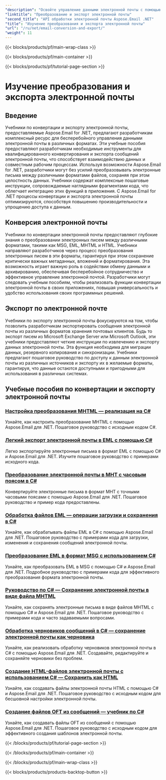 ```yaml
---
"description": "Освойте управление данными электронной почты с помощью учебных пособий Aspose.Email для .NET. Конвертируйте, экспортируйте электронные письма, поддерживайте целостность, обрабатывайте вложения. Повышайте уровень с помощью примеров."
"linktitle": "Преобразование и экспорт электронной почты"
"second_title": "API обработки электронной почты Aspose.Email .NET"
"title": "Изучение преобразования и экспорта электронной почты"
"url": "/ru/net/email-conversion-and-export/"
"weight": 11
---
```


{{< blocks/products/pf/main-wrap-class >}}

{{< blocks/products/pf/main-container >}}

{{< blocks/products/pf/tutorial-page-section >}}

# Изучение преобразования и экспорта электронной почты


## Введение

Учебники по конвертации и экспорту электронной почты, предоставляемые Aspose.Email for .NET, предлагают разработчикам комплексный ресурс для бесперебойного управления данными электронной почты в различных форматах. Эти учебные пособия предоставляют разработчикам необходимые инструменты для квалифицированного конвертирования и экспорта сообщений электронной почты, что способствует взаимодействию данных и совместным рабочим процессам. Используя возможности Aspose.Email for .NET, разработчики могут без усилий преобразовывать электронные письма между различными форматами файлов, сохраняя при этом целостность данных. Учебники содержат комплексные пошаговые инструкции, сопровождаемые наглядными фрагментами кода, что облегчает интеграцию этих функций в приложения. С Aspose.Email for .NET процессы конвертации и экспорта электронной почты оптимизируются, способствуя повышению производительности и упрощению доступа к данным.

## Конверсия электронной почты

Учебники по конвертации электронной почты предоставляют глубокие знания о преобразовании электронных писем между различными форматами, такими как MSG, EML, MHTML и HTML. Учебники направляют разработчиков через процесс преобразования электронных писем в эти форматы, гарантируя при этом сохранение критически важных метаданных, вложений и форматирования. Эта возможность играет важную роль в содействии обмену данными и архивированию, обеспечивая бесперебойное сотрудничество и эффективное управление электронной почтой. Разработчики могут следовать учебным пособиям, чтобы реализовать функции конвертации электронной почты в своих приложениях, повышая универсальность и удобство использования своих программных решений.

## Экспорт по электронной почте

Учебники по экспорту электронной почты фокусируются на том, чтобы позволить разработчикам экспортировать сообщения электронной почты из различных форматов хранения почтовых клиентов. Будь то экспорт писем из Microsoft Exchange Server или Microsoft Outlook, эти учебники предоставляют четкие инструкции по извлечению и экспорту данных электронной почты. Эта функция необходима для миграции данных, резервного копирования и синхронизации. Учебники предлагают пошаговое руководство по доступу к данным электронной почты из различных источников и экспорту их в желаемые форматы, гарантируя, что данные остаются доступными и пригодными для использования в различных системах.

## Учебные пособия по конвертации и экспорту электронной почты
### [Настройка преобразования MHTML — реализация на C#](./customizing-mhtml-conversion-csharp-implementation/)
Узнайте, как настроить преобразование MHTML с помощью Aspose.Email для .NET. Пошаговое руководство с исходным кодом C#.
### [Легкий экспорт электронной почты в EML с помощью C#](./effortless-email-export-to-eml-using-csharp/)
Легко экспортируйте электронные письма в формат EML с помощью C# и Aspose.Email для .NET. Изучите пошаговое руководство с примерами исходного кода.
### [Преобразование электронной почты в MHT с часовым поясом в C#](./converting-email-to-mht-with-timezone-in-csharp/)
Конвертируйте электронные письма в формат MHT с точными часовыми поясами с помощью Aspose.Email для .NET. Пошаговое руководство и пример кода предоставлены.
### [Обработка файлов EML — операции загрузки и сохранения в C#](./eml-file-handling-load-and-save-operations-in-csharp/)
Узнайте, как обрабатывать файлы EML в C# с помощью Aspose.Email для .NET. Пошаговое руководство с примерами кода для загрузки, изменения и сохранения сообщений электронной почты.
### [Преобразование EML в формат MSG с использованием C#](./converting-eml-to-msg-format-using-csharp/)
Узнайте, как преобразовать EML в MSG с помощью C# и Aspose.Email для .NET. Подробное руководство с примерами кода для эффективного преобразования формата электронной почты.
### [Руководство по C# — Сохранение электронной почты в виде файла MHTML](./csharp-guide-saving-email-as-mhtml-file/)
Узнайте, как сохранять электронные письма в виде файлов MHTML с помощью C# и Aspose.Email для .NET. Пошаговое руководство с примерами кода и часто задаваемыми вопросами.
### [Обработка черновиков сообщений в C# — сохранение электронной почты как черновика](./draft-message-handling-in-csharp-saving-email-as-draft/)
Узнайте, как реализовать обработку черновиков электронной почты в C# с помощью Aspose.Email для .NET. Создавайте, редактируйте и сохраняйте черновики без проблем.
### [Создание HTML-файлов электронной почты с использованием C# — Сохранить как HTML](./creating-html-email-files-using-csharp-save-as-html/)
Узнайте, как создавать файлы электронной почты HTML с помощью C# и Aspose.Email для .NET. Пошаговое руководство с исходным кодом для бесшовной настройки электронной почты.
### [Создание файлов OFT из сообщений — учебник по C#](./generating-oft-files-from-messages-csharp-tutorial/)
Узнайте, как создавать файлы OFT из сообщений с помощью Aspose.Email для .NET. Пошаговое руководство с исходным кодом для эффективного создания шаблонов электронной почты.

{{< /blocks/products/pf/tutorial-page-section >}}

{{< /blocks/products/pf/main-container >}}

{{< /blocks/products/pf/main-wrap-class >}}

{{< blocks/products/products-backtop-button >}}